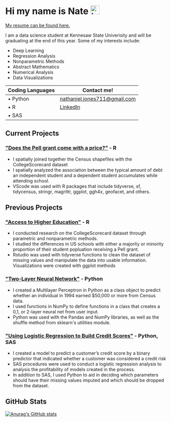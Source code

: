 # Hi my name is Nate <img src="https://user-images.githubusercontent.com/1303154/88677602-1635ba80-d120-11ea-84d8-d263ba5fc3c0.gif" width="28px" alt="hi">

[My resume can be found here.](Nathaniel_Jones_Resume2021.pdf)

I am a data science student at Kennesaw State Univerisity and will be graduating at the end of this year. Some of my interests include:
 * Deep Learning    
 * Regression Analysis    
 * Nonparametric Methods    
 * Abstract Mathematics     
 * Numerical Analysis   
 * Data Visualizations  

| Coding Languages | Contact me! |
| ----------- |  ----------- |
| • Python | nathaniel.jones711@gmail.com
| • R | [LinkedIn](https://www.linkedin.com/in/nathaniel-jones-4bb52a82/)
| • SAS | 

## Current Projects
### ["Does the Pell grant come with a price?"](https://github.com/njones738/Does-the-Pell-grant-come-with-a-price-) - R
* I spatially joined together the Census shapefiles with the CollegeScorecard dataset 
* I spatially analyzed the association between the typical amount of debt an independent student and a dependent student accumulates while attending school.
* VScode was used with R packages that include tidyverse, sf, tidycensus, stringr, magrittr, ggplot, ggh4x, geofacet, and others.

## Previous Projects
### ["Access to Higher Education"](https://github.com/njones738/Access-to-Higher-Education) - R
* I conducted research on the CollegeScorecard dataset through parametric and nonparametric methods.  
* I studied the differences in US schools with either a majority or minority proportion of their student popluation receiving a Pell grant.
* Rstudio was used with tidyverse functions to clean the dataset of missing values and manipulate the data into usable information. Visualizations were created with ggplot methods

### ["Two-Layer Neural Network"](https://github.com/njones738/2L_NN) - Python
* I created a Multilayer Perceptron in Python as a class object to predict
whether an individual in 1994 earned $50,000 or more from Census data.
* I used functions in NumPy to define functions in a class that creates a 0,1, or
2-layer neural net from user input.
* Python was used with the Pandas and NumPy libraries, as well as the shuffle method from sklearn's utilities module.

### ["Using Logistic Regression to Build Credit Scores"](https://github.com/njones738/Using-Logistic-Regression-to-Build-Credit-Scores) - Python, SAS
* I created a model to predict a customer’s credit score by a binary predictor that
indicated whether a customer was considered a credit risk
* SAS procedures were used to conduct a logistic regression analysis to analysis
the profitability of models created in the process.
* In addition to SAS, I used Python to aid in deciding which parameters should have their missing values imputed and which should be dropped from the dataset.

## GitHub Stats

[![Anurag's GitHub stats](https://github-readme-stats.vercel.app/api?username=njones738)](https://github.com/anuraghazra/github-readme-stats)